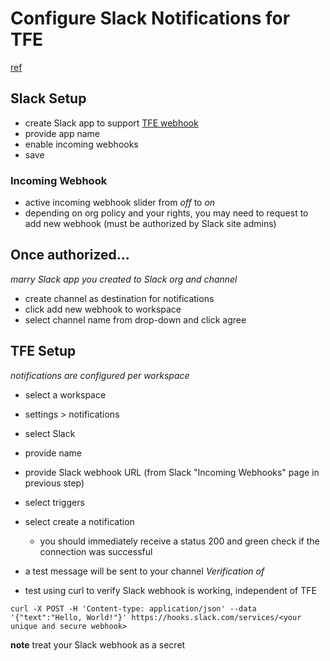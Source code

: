 # Configure Slack Notifications for TFE
[ref](https://www.terraform.io/docs/enterprise/workspaces/notifications.html#slack)

## Slack Setup

- create Slack app to support [TFE webhook](https://api.slack.com/incoming-webhooks#create_a_webhook)
- provide app name
- enable incoming webhooks
- save

### Incoming Webhook

- active incoming webhook slider from _off_ to _on_
- depending on org policy and your rights, you may need to request to add new webhook (must be authorized by Slack site admins)

## Once authorized...

_marry Slack app you created to Slack org and channel_

- create channel as destination for notifications
- click add new webhook to workspace
- select channel name from drop-down and click agree

## TFE Setup

_notifications are configured per workspace_

- select a workspace
- settings > notifications

- select Slack
- provide name
- provide Slack webhook URL (from Slack "Incoming Webhooks" page in previous step)
- select triggers
- select create a notification
	- you should immediately receive a status 200 and green check if the connection was successful

- a test message will be sent to your channel _Verification of <your TFE notification name>_

- test using curl to verify Slack webhook is working, independent of TFE

`curl -X POST -H 'Content-type: application/json' --data '{"text":"Hello, World!"}' https://hooks.slack.com/services/<your unique and secure webhook>`

**note** treat your Slack webhook as a secret
